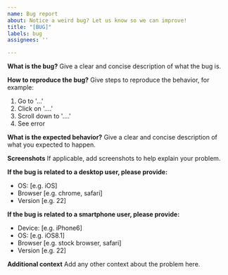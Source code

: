 ```yaml
---
name: Bug report
about: Notice a weird bug? Let us know so we can improve!
title: "[BUG]"
labels: bug
assignees: ''

---
```


**What is the bug?**
Give a clear and concise description of what the bug is.

**How to reproduce the bug?**
Give steps to reproduce the behavior, for example:
1. Go to '...'
2. Click on '....'
3. Scroll down to '....'
4. See error

**What is the expected behavior?**
Give a clear and concise description of what you expected to happen.

**Screenshots**
If applicable, add screenshots to help explain your problem.

**If the bug is related to a desktop user, please provide:**
 - OS: [e.g. iOS]
 - Browser [e.g. chrome, safari]
 - Version [e.g. 22]

**If the bug is related to a smartphone user, please provide:**
 - Device: [e.g. iPhone6]
 - OS: [e.g. iOS8.1]
 - Browser [e.g. stock browser, safari]
 - Version [e.g. 22]

**Additional context**
Add any other context about the problem here.
